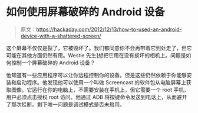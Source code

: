 # 如何使用屏幕破碎的 Android 设备

> 原文：<https://hackaday.com/2012/12/13/how-to-used-an-android-device-with-a-shattered-screen/>

这个屏幕不仅仅是裂了，它被毁坏了。我们都同意你不会再带着它到处走了，但它可能在其他方面仍然有用。Westie 先生]想把它用在没有损坏的相机上。问题是如何控制一个屏幕破碎的 Android 设备？

他知道有一些应用程序可以让你远程控制你的设备。但是这些仍然依赖于你能够安装和启动程序。他发现他可以使用一个叫做 Screencast 的软件包从电脑屏幕上获取图像。它运行在你的电脑上，不需要安装在手机上，但它需要一个 root 手机，用户必须点击授权 root 访问。他通过 ADB 将按键命令发送到电话上，从而避开了那次挂断。剩下唯一问题是调试模式是否未启用。